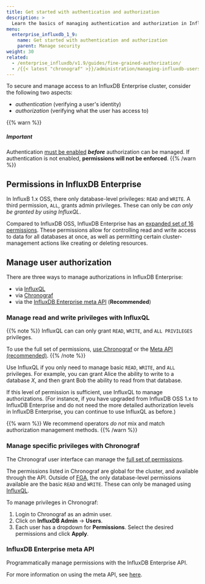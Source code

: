 ```yaml
---
title: Get started with authentication and authorization
description: >
  Learn the basics of managing authentication and authorization in InfluxDB Enterprise
menu:
  enterprise_influxdb_1_9:
    name: Get started with authentication and authorization
    parent: Manage security
weight: 30
related:
  - /enterprise_influxdb/v1.9/guides/fine-grained-authorization/
  - /{{< latest "chronograf" >}}/administration/managing-influxdb-users/
---
```


To secure and manage access to an InfluxDB Enterprise cluster, consider the following two aspects:
- *authentication* (verifying a user's identity)
- *authorization* (verifying what the user has access to)

{{% warn %}}
##### Important
Authentication [must be enabled](/enterprise_influxdb/v1.9/administration/configure/security/authentication/)
_**before**_ authorization can be managed.
If authentication is not enabled, **permissions will not be enforced**.
{{% /warn %}}

## Permissions in InfluxDB Enterprise

In InfluxB 1.x OSS, there only database-level privileges: `READ` and `WRITE`.
A third permission, `ALL`, grants admin privileges.
These can only be _can only be granted by using InfluxQL_.

Compared to InfluxDB OSS, InfluxDB Enterprise has an [expanded set of 16 permissions](/enterprise_influxdb/v1.9/administration/manage/security/authentication_and_authorization-api/#list-of-available-privileges).
These permissions allow for
controlling read and write access to data for all databases at once,
as well as permitting certain cluster-management actions like creating or deleting resources.

## Manage user authorization

There are three ways to manage authorizations in InfluxDB Enterprise:

- via [InfluxQL](#manage-read-and-write-privileges-with-influxql)
- via [Chronograf](#manage-specific-privileges-with-chronograf)
- via the [InfluxDB Enterprise meta API](#influxdb-enterprise-meta-api) (**Recommended**)

### Manage read and write privileges with InfluxQL

{{% note %}}
InfluxQL can can only grant `READ`, `WRITE`, and `ALL PRIVILEGES` privileges.

To use the full set of permissions, [use Chronograf](#manage-specific-privileges-with-chronograf) or the [Meta API (recommended)](#influxdb-enterprise-meta-api).
{{% /note %}}

Use InfluxQL if you only need to manage basic `READ`, `WRITE`, and `ALL` privileges.
For example, you can grant Alice the ability to write to a database *X*,
and then grant Bob the ability to read from that database.

If this level of permission is sufficient, use InfluxQL to manage authorizations.
(For instance, if you have upgraded from InfluxDB OSS 1.x to InfluxDB Enterprise
and do not need the more detailed authorization levels in InfluxDB Enterprise,
you can continue to use InfluxQL as before.)

{{% warn %}}
We recommend operators *do not* mix and match authorization management methods.
{{% /warn %}}

### Manage specific privileges with Chronograf

The Chronograf user interface can manage the
[full set of permissions](/enterprise_influxdb/v1.9/administration/manage/security/authentication_and_authorization-api/#list-of-available-privileges).

The permissions listed in Chronograf are global for the cluster, and available through the API.
Outside of [FGA](/enterprise_influxdb/v1.9/administration/manage/security/fine-grained-authorization),
the only database-level permissions available are the basic `READ` and `WRITE`.
These can only be managed using [InfluxQL](#manage-read-and-write-privileges-with-influxql).

To manage privileges in Chronograf:

1. Login to Chronograf as an admin user.
2. Click on **InfluxDB Admin** → **Users**.
3. Each user has a dropdown for **Permissions**.
   Select the desired permissions and click **Apply**.

### InfluxDB Enterprise meta API

Programmatically manage permissions with the InfluxDB Enterprise API.

For more information on using the meta API,
see [here](/enterprise_influxdb/v1.9/administration/manage/security/authentication_and_authorization-api).
